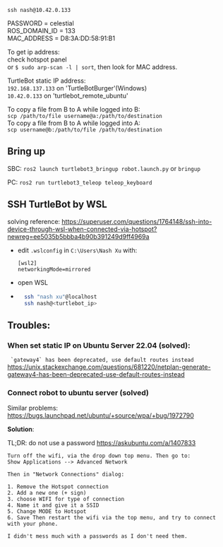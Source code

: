 `ssh nash@10.42.0.133`

PASSWORD = celestial\
ROS_DOMAIN_ID = 133\
MAC_ADDRESS = D8:3A:DD:58:91:B1

To get ip address:\
check hotspot panel\
or `$ sudo arp-scan -l | sort`, then look for MAC address.

TurtleBot static IP address: \
`192.168.137.133` on 'TurtleBotBurger'(Windows)\
`10.42.0.133` on 'turtlebot_remote_ubuntu'

To copy a file from B to A while logged into B:\
`scp /path/to/file username@a:/path/to/destination`\
To copy a file from B to A while logged into A:\
`scp username@b:/path/to/file /path/to/destination`


## Bring up

SBC: `ros2 launch turtlebot3_bringup robot.launch.py` or `bringup`

PC: `ros2 run turtlebot3_teleop teleop_keyboard`


## SSH TurtleBot by WSL 

solving reference:
https://superuser.com/questions/1764148/ssh-into-device-through-wsl-when-connected-via-hotspot?newreg=ee5035b5bbba4b90b391249d9ff4969a

- edit `.wslconfig` in `C:\Users\Nash Xu` with:
  ```
  [wsl2]
  networkingMode=mirrored
  ```

- open WSL

- ```bash
    ssh "nash xu"@localhost
    ssh nash@<turtlebot_ip>
    ```


## Troubles:

### When set static IP on Ubuntu Server 22.04 (solved):

``` `gateway4` has been deprecated, use default routes instead```
https://unix.stackexchange.com/questions/681220/netplan-generate-gateway4-has-been-deprecated-use-default-routes-instead

### Connect robot to ubuntu server (solved)

Similar problems: https://bugs.launchpad.net/ubuntu/+source/wpa/+bug/1972790

**Solution**:

TL;DR: do not use a password
https://askubuntu.com/a/1407833
    
    Turn off the wifi, via the drop down top menu. Then go to:
    Show Applications --> Advanced Network
    
    Then in "Network Connections" dialog:

    1. Remove the Hotspot connection
    2. Add a new one (+ sign)
    3. choose WIFI for type of connection
    4. Name it and give it a SSID
    5. Change MODE to Hotspot
    6. Save Then restart the wifi via the top menu, and try to connect with your phone.
    
    I didn't mess much with a passwords as I don't need them.

